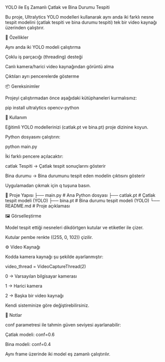 YOLO ile Eş Zamanlı Çatlak ve Bina Durumu Tespiti

Bu proje, Ultralytics YOLO modelleri kullanarak aynı anda iki farklı nesne tespit modelini (çatlak tespiti ve bina durumu tespiti) tek bir video kaynağı üzerinden çalıştırır.

🚀 Özellikler

Aynı anda iki YOLO modeli çalıştırma

Çoklu iş parçacığı (threading) desteği

Canlı kamera/harici video kaynağından görüntü alma

Çıktıları ayrı pencerelerde gösterme

📦 Gereksinimler

Projeyi çalıştırmadan önce aşağıdaki kütüphaneleri kurmalısınız:

pip install ultralytics opencv-python

🔧 Kullanım

Eğitimli YOLO modellerinizi (catlak.pt ve bina.pt) proje dizinine koyun.

Python dosyasını çalıştırın:

python main.py


İki farklı pencere açılacaktır:

catlak Tespiti → Çatlak tespit sonuçlarını gösterir

Bina durumu → Bina durumunu tespit eden modelin çıktısını gösterir

Uygulamadan çıkmak için q tuşuna basın.

📂 Proje Yapısı
├── main.py          # Ana Python dosyası
├── catlak.pt        # Çatlak tespit modeli (YOLO)
├── bina.pt          # Bina durumu tespit modeli (YOLO)
└── README.md        # Proje açıklaması

🖼️ Görselleştirme

Model tespit ettiği nesneleri dikdörtgen kutular ve etiketler ile çizer.

Kutular pembe renkte ((255, 0, 102)) çizilir.

⚙️ Video Kaynağı

Kodda kamera kaynağı şu şekilde ayarlanmıştır:

video_thread = VideoCaptureThread(2)


0 → Varsayılan bilgisayar kamerası

1 → Harici kamera

2 → Başka bir video kaynağı

Kendi sisteminize göre değiştirebilirsiniz.

📝 Notlar

conf parametresi ile tahmin güven seviyesi ayarlanabilir:

Çatlak modeli: conf=0.6

Bina modeli: conf=0.4

Aynı frame üzerinde iki model eş zamanlı çalıştırılır.

